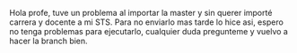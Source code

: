 Hola profe, tuve un problema al importar la master y sin querer importé carrera y docente a mi STS. Para no enviarlo mas tarde lo hice asi, espero no tenga problemas para ejecutarlo, cualquier duda pregunteme y vuelvo a hacer la branch bien.
